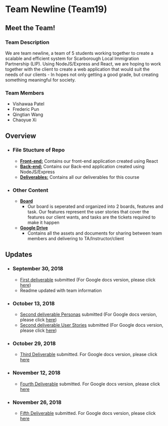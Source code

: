 # Team Newline (Team19)
## Meet the Team!
### Team Description
We are team newline, a team of 5 students working together to create a scalable and efficient system for Scarborough Local Immigration Partnership (LIP). Using NodeJS/Express and React, we are hoping to work together with the client to create a web application that would suit the needs of our clients - In hopes not only getting a good grade, but creating something meaningful for society.

### Team Members
 - Vishawaa Patel
 - Frederic Pun
 - Qingtian Wang
 - Chaoyue Xi
 
## Overview
  - ### File Stucture of Repo
    - [**Front-end:**](/Front-end) Contains our front-end application created using React
    - [**Back-end:**](/Back-end) Contains our Back-end application created using NodeJS/Express
    - [**Deliverables:**](/deliverables) Contains all our deliverables for this course
  - ### Other Content
    - [**Board**](https://dev.azure.com/cscc01f18/Deliverables/_workitems)
      - Our board is seperated and organized into 2 boards, features and task. Our features represent the user stories that cover the features our client wants, and tasks are the tickets required to make it happen
    - [**Google Drive**](https://drive.google.com/drive/folders/1Ioca4m9xqx3r-hxqvRLZ9zDrAW_hLFzT?usp=sharing)
      - Contains all the assets and documents for sharing between team members and delivering to TA/Instructor/client

## Updates
- ### September 30, 2018
  - [First deliverable](/deliverables/Deliverable%201.pdf) submitted (For Google docs version, please click [here](https://docs.google.com/document/d/10R4eUT8t7S9bMyE419sDi5Y_WpQnNaqdZXlWzeGU2yk/edit))
  - Readme updated with team information
- ### October 13, 2018
  - [Second deliverable Personas](/deliverables/Deliverable%202%20Personas.pdf) submitted (For Google docs version, please click [here](https://docs.google.com/document/d/1IPvpMrey6qEu2fw03TVhNmMvcM_TUOfNXmWQOIp1vY8/edit))
  - [Second deliverable User Stories](/deliverables/Deliverable%202%20User%20Stories.pdf) submitted (For Google docs version, please click [here](https://docs.google.com/document/d/16fhmX-chJY9m91buPyDh9L-Vk1MHAtsgmak4zgIba5E/edit))
- ### October 29, 2018
  - [Third Deliverable](/deliverables/Deliverable3.pdf) submitted. For Google docs version, please click [here](https://docs.google.com/document/d/1WPr1R9UMBfo-UJYLyxxwtn1QvSqb8PV7Wed1dC05bIc/edit#)
- ### November 12, 2018
  - [Fourth Deliverable](/deliverables/Deliverable4.pdf) submitted. For Google docs version, please click [here](https://docs.google.com/document/d/1dAsrpfoaGt0bT7GDHlxUQHn4kV4g-Zy_hsOKmO-EcSk/edit#)
- ### November 26, 2018
  - [Fifth Deliverable](/deliverables/Deliverable5.pdf) submitted. For Google docs version, please click [here](https://docs.google.com/document/d/1vnqFIDVmKtXwCq0GvLApZ7pQcvllHhhp1yXdMLPxsMI/edit#)
